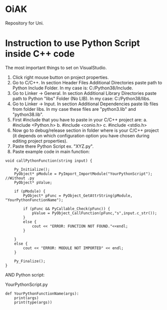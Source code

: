 # OiAK
Repository for Uni. 


# Instruction to use Python Script inside C++ code #

The most important things to set on VisualStudio.
1. Click right mouse button on project properties. 
2. Go to C/C++. In section Header Files Additional Directories paste path to Python Include Folder. In my case is: C:/Python38/Include.
3. Go to Linker -> General. In section Additional Library Directories paste path to Python "libs" Folder (No LIB). In my case: C:/Python38/libs.
4. Go to Linker -> Input. In section Additional Dependencies paste lib files from folder libs. In my case these files are "python3.lib" and "python38.lib".
5. First #include that you have to paste in your C/C++ project are:
  a. #include <Python.h>
  b. #include <conio.h>
  c. #include <stdio.h>
6. Now go to debug/release section in folder where is your C/C++ project (it depends on which configuration option you have chosen during editing project properties).
7. Paste there Python Script ex. "XYZ.py".
8. Paste example code in main function: 

```
void callPythonFunction(string input) {

    Py_Initialize();
    PyObject* pModule = PyImport_ImportModule("YourPythonScript"); //Without .py
    PyObject* pValue;
   
    if (pModule) {
        PyObject* pFunc = PyObject_GetAttrString(pModule, "YourPythonFunctionName");
        
        if (pFunc && PyCallable_Check(pFunc)) {
            pValue = PyObject_CallFunction(pFunc,"s",input.c_str());
        }
        else {
            cout << "ERROR: FUNCTION NOT FOUND."<<endl;
        }
       
    }
    else {
        cout << "ERROR: MODULE NOT IMPORTED" << endl;
    }

    Py_Finalize();
}
```

AND Python script:

YourPythonScript.py

```
def YourPythonFunctionName(args):
    print(args)
    print(type(args))
```
    

